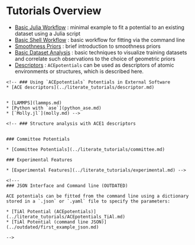 
# Tutorials Overview

* [Basic Julia Workflow](../literate_tutorials/basic_julia_workflow.md) : minimal example to fit a potential to an existing dataset using a Julia script 
* [Basic Shell Workflow](scripting.md) : basic workflow for fitting via the command line
* [Smoothness Priors](../literate_tutorials/smoothness_priors.md) : brief introduction to smoothness priors
* [Basic Dataset Analysis](../literate_tutorials/dataset_analysis.md) : basic techniques to visualize training datasets and correlate such observations to the choice of geometric priors
* [Descriptors](../literate_tutorials/descriptor.md) : `ACEpotentials` can be used as descriptors of atomic environments or structures, which is described here. 


```@raw html
<!-- ### Using `ACEpotentials` Potentials in External Software
* [ACE descriptors](../literate_tutorials/descriptor.md)


* [LAMMPS](lammps.md)
* [Python with `ase`](python_ase.md)
* [`Molly.jl`](molly.md) -->

<!-- ### Structure analysis with ACE1 descriptors


### Committee Potentials

* [Committee Potentials](../literate_tutorials/committee.md)

### Experimental Features

* [Experimental Features](../literate_tutorials/experimental.md) -->
```

```@raw html 
<!---
### JSON Interface and Command line (OUTDATED)

ACE potentials can be fitted from the command line using a dictionary stored in a `.json` or `.yaml` file to specify the parameters:

* [TiAl Potential (ACEpotentials)](../literate_tutorials/ACEpotentials_TiAl.md)
* [TiAl Potential (command line JSON)](../outdated/first_example_json.md)

-->
```

